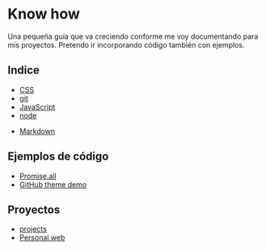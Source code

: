 # Know how

Una pequeña guía que va creciendo conforme me voy documentando para mis proyectos.
Pretendo ir incorporando código también con ejemplos.

## Indice

- [CSS](./docs/css/)
- [git](./docs/git/)
- [JavaScript](./docs/javascript/)
- [node](./docs/node/)
+ [Markdown](./docs/markdown/)


## Ejemplos de código

 - [Promise.all](./code/promise_all.html)
 - [GitHub theme demo](./docs/index-original.md)

## Proyectos

 + [projects](./docs/projects/)
 + [Personal web](./docs/projects/joseantoniogonzalezjerez.md)